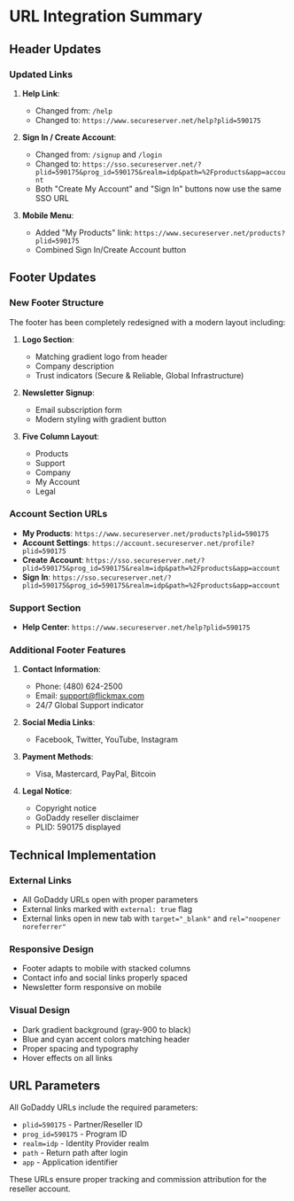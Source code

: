 # URL Integration Summary

## Header Updates

### Updated Links
1. **Help Link**: 
   - Changed from: `/help`
   - Changed to: `https://www.secureserver.net/help?plid=590175`

2. **Sign In / Create Account**:
   - Changed from: `/signup` and `/login`
   - Changed to: `https://sso.secureserver.net/?plid=590175&prog_id=590175&realm=idp&path=%2Fproducts&app=account`
   - Both "Create My Account" and "Sign In" buttons now use the same SSO URL

3. **Mobile Menu**:
   - Added "My Products" link: `https://www.secureserver.net/products?plid=590175`
   - Combined Sign In/Create Account button

## Footer Updates

### New Footer Structure
The footer has been completely redesigned with a modern layout including:

1. **Logo Section**:
   - Matching gradient logo from header
   - Company description
   - Trust indicators (Secure & Reliable, Global Infrastructure)

2. **Newsletter Signup**:
   - Email subscription form
   - Modern styling with gradient button

3. **Five Column Layout**:
   - Products
   - Support
   - Company
   - My Account
   - Legal

### Account Section URLs
- **My Products**: `https://www.secureserver.net/products?plid=590175`
- **Account Settings**: `https://account.secureserver.net/profile?plid=590175`
- **Create Account**: `https://sso.secureserver.net/?plid=590175&prog_id=590175&realm=idp&path=%2Fproducts&app=account`
- **Sign In**: `https://sso.secureserver.net/?plid=590175&prog_id=590175&realm=idp&path=%2Fproducts&app=account`

### Support Section
- **Help Center**: `https://www.secureserver.net/help?plid=590175`

### Additional Footer Features
1. **Contact Information**:
   - Phone: (480) 624-2500
   - Email: support@flickmax.com
   - 24/7 Global Support indicator

2. **Social Media Links**:
   - Facebook, Twitter, YouTube, Instagram

3. **Payment Methods**:
   - Visa, Mastercard, PayPal, Bitcoin

4. **Legal Notice**:
   - Copyright notice
   - GoDaddy reseller disclaimer
   - PLID: 590175 displayed

## Technical Implementation

### External Links
- All GoDaddy URLs open with proper parameters
- External links marked with `external: true` flag
- External links open in new tab with `target="_blank"` and `rel="noopener noreferrer"`

### Responsive Design
- Footer adapts to mobile with stacked columns
- Contact info and social links properly spaced
- Newsletter form responsive on mobile

### Visual Design
- Dark gradient background (gray-900 to black)
- Blue and cyan accent colors matching header
- Proper spacing and typography
- Hover effects on all links

## URL Parameters
All GoDaddy URLs include the required parameters:
- `plid=590175` - Partner/Reseller ID
- `prog_id=590175` - Program ID
- `realm=idp` - Identity Provider realm
- `path` - Return path after login
- `app` - Application identifier

These URLs ensure proper tracking and commission attribution for the reseller account.